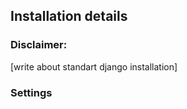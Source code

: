## Installation details

### Disclaimer: 
[write about standart django installation]

### Settings

